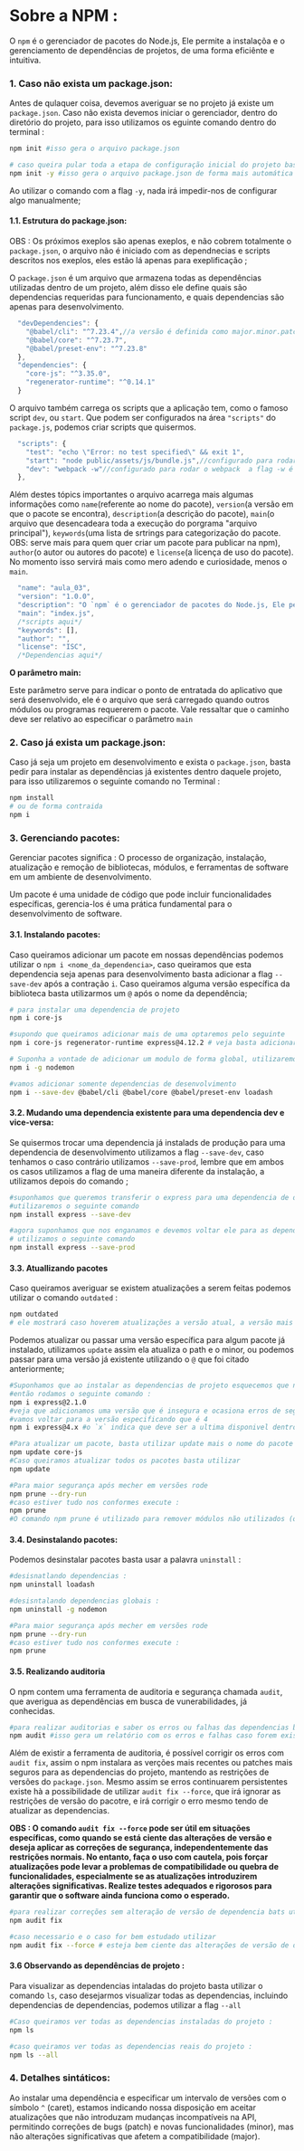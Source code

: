 # Sobre a NPM :

O `npm` é o gerenciador de pacotes do Node.js, Ele permite a instalaçõa e o gerenciamento de dependências de projetos, de uma forma eficiênte e intuitiva.

### 1. **Caso não exista um package.json:**

Antes de qulaquer coisa, devemos averiguar se no projeto já existe um `package.json`. Caso não exista devemos iniciar o gerenciador, dentro do diretório do projeto, para isso utilizamos os eguinte comando dentro do terminal :

~~~bash
npm init #isso gera o arquivo package.json

# caso queira pular toda a etapa de configuração inicial do projeto basta utilizar o seguinte comando ao invés do anterior
npm init -y #isso gera o arquivo package.json de forma mais automática
~~~

Ao utilizar o comando com a flag `-y`, nada irá impedir-nos de configurar algo manualmente;

#### 1.1. **Estrutura do package.json:**

OBS : Os próximos exeplos são apenas exeplos, e não cobrem totalmente o `package.json`, o arquivo não é iniciado com as dependnecias e scripts descritos nos exeplos, eles estão lá apenas para exeplificação ;

O `package.json` é um arquivo que armazena todas as dependências utilizadas dentro de um projeto, além disso ele define quais são dependencias requeridas para funcionamento, e quais dependencias são apenas para desenvolvimento.

~~~javascript
  "devDependencies": {
    "@babel/cli": "^7.23.4",//a versão é definida como major.minor.patch
    "@babel/core": "^7.23.7",
    "@babel/preset-env": "^7.23.8"
  },
  "dependencies": {
    "core-js": "^3.35.0",
    "regenerator-runtime": "^0.14.1"
  }
~~~

O arquivo também carrega os scripts que a aplicação tem, como o famoso script `dev`, ou `start`. Que podem ser configurados na área `"scripts"` do `package.js`, podemos criar scripts que quisermos.

~~~javascript
  "scripts": {
    "test": "echo \"Error: no test specified\" && exit 1",
    "start": "node public/assets/js/bundle.js",//configurado para rodar um arquivo específico
    "dev": "webpack -w"//configurado para rodar o webpack  a flag -w é para permanecer ele em sentinela
  },
~~~

Além destes tópics importantes o arquivo acarrega mais algumas informações como `name`(referente ao nome do pacote), `version`(a versão em que o pacote se encontra), `description`(a descrição do pacote), `main`(o arquivo que desencadeara toda a execução do porgrama "arquivo principal"), `keywords`(uma lista de srtrings para categorização do pacote. OBS: serve mais para quem quer criar um pacote para publicar na npm), `author`(o autor ou autores do pacote) e `license`(a licença de uso do pacote). No momento isso servirá mais como mero adendo e curiosidade, menos o `main`.

~~~javascript
  "name": "aula_03",
  "version": "1.0.0",
  "description": "O `npm` é o gerenciador de pacotes do Node.js, Ele permite a instalaçõa e o gerenciamento de dependências de projetos, de uma forma eficiênte e intuitiva.",
  "main": "index.js",
  /*scripts aqui*/
  "keywords": [],
  "author": "",
  "license": "ISC",
  /*Dependencias aqui*/
~~~

**O parâmetro main:**

Este parâmetro serve para indicar o ponto de entratada do aplicativo que será desenvolvido, ele é o arquivo que será carregado quando outros módulos ou programas requererem o pacote. Vale ressaltar que o caminho deve ser relativo ao especificar o parâmetro `main`


### 2. **Caso já exista um package.json:**

Caso já seja um projeto em desenvolvimento e exista o `package.json`, basta pedir para instalar as dependências já existentes dentro daquele projeto,
para isso utilizaremos o seguinte comando no Terminal :

~~~bash
npm install
# ou de forma contraida
npm i
~~~

### 3. **Gerenciando pacotes:**

Gerenciar pacotes significa : O processo de organização, instalação, atualização e remoção de bibliotecas, módulos, e ferramentas de software em um ambiente de desenvolvimento.

Um pacote é uma unidade de código que pode incluir funcionalidades específicas, gerencia-los é uma prática fundamental para o desenvolvimento de software.

#### 3.1. **Instalando pacotes:**

Caso queiramos adicionar um pacote em nossas dependências podemos utilizar o `npm i <nome_da_dependencia>`, caso queiramos que esta dependencia seja apenas para desenvolvimento basta adicionar a flag `--save-dev` após a contração `i`. Caso queiramos alguma versão específica da biblioteca basta utilizarmos um `@` após o nome da dependência;

~~~bash
# para instalar uma dependencia de projeto
npm i core-js

#supondo que queiramos adicionar mais de uma optaremos pelo seguinte
npm i core-js regenerator-runtime express@4.12.2 # veja basta adicionar um espaço e o @ indic auma versão específica

# Suponha a vontade de adicionar um modulo de forma global, utilizaremos a flag -g
npm i -g nodemon

#vamos adicionar somente dependencias de desenvolvimento
npm i --save-dev @babel/cli @babel/core @babel/preset-env loadash
~~~

#### 3.2. **Mudando uma dependencia existente para uma dependencia dev e vice-versa:**

Se quisermos trocar uma dependencia já instalads de produção para uma dependencia de desenvolvimento utilizamos a flag `--save-dev`, caso tenhamos o caso contrário utilizamos `--save-prod`, lembre que em ambos os casos utilizamos a flag de uma maneira diferente da instalação, a utilizamos depois do comando ;

~~~bash
#suponhamos que queremos transferir o express para uma dependencia de desenvolvimento
#utilizaremos o seguinte comando
npm install express --save-dev

#agora suponhamos que nos enganamos e devemos voltar ele para as dependencias de produção
# utilizamos o seguinte comando
npm install express --save-prod
~~~

#### 3.3. **Atuallizando pacotes**

Caso queiramos averiguar se existem atualizações a serem feitas podemos utilizar o comando `outdated` :

~~~bash
npm outdated
# ele mostrará caso hoverem atualizações a versão atual, a versão mais atualizada para major usada e a versão mais atualizada do pacote
~~~

Podemos atualizar ou passar uma versão específica para algum pacote já instalado, utilizamos `update` assim ela atualiza o path e o minor, ou podemos passar para uma versão já existente utilizando o `@` que foi citado anteriormente;

~~~bash
#Suponhamos que ao instalar as dependencias de projeto esquecemos que não vamos utilizar a ultima versão do express,
#então rodamos o seguinte comando :
npm i express@2.1.0
#veja que adicionamos uma versão que é insegura e ocasiona erros de segurança
#vamos voltar para a versão especificando que é 4
npm i express@4.x #o `x` indica que deve ser a ultima disponivel dentro da major 4

#Para atualizar um pacote, basta utilizar update mais o nome do pacote
npm update core-js
#Caso queiramos atualizar todos os pacotes basta utilizar
npm update

#Para maior segurança após mecher em versões rode
npm prune --dry-run
#caso estiver tudo nos conformes execute :
npm prune
#O comando npm prune é utilizado para remover módulos não utilizados (ou órfãos). ou seja retira os resquicios que possam ter sobrado de uma desinstalação ou arquivos não utilizados ou listados no package.json, de dentro do diretório node_modules.

~~~

#### 3.4. **Desinstalando pacotes:**

Podemos desinstalar pacotes basta usar a palavra `uninstall` :

~~~bash
#desisnatlando dependencias :
npm uninstall loadash

#desisntalando dependencias globais :
npm uninstall -g nodemon

#Para maior segurança após mecher em versões rode
npm prune --dry-run
#caso estiver tudo nos conformes execute :
npm prune
~~~

#### 3.5. **Realizando auditoria**

O npm contem uma ferramenta de auditoria e segurança chamada `audit`, que averigua as dependências em busca de vunerabilidades, já conhecidas.

~~~bash
#para realizar auditorias e saber os erros ou falhas das dependencias basta utilizar
npm audit #isso gera um relatório com os erros e falhas caso forem existentes
~~~

Além de existir a ferramenta de auditoria, é possível corrigir os erros com `audit fix`, assim o npm instalara as verções mais recentes ou patches mais seguros para as dependencias do projeto, mantendo as restrições de versões do `package.json`. Mesmo assim se erros continuarem persistentes existe hà a possibilidade de utilizar `audit fix --force`, que irá ignorar as restrições de versão do pacotre, e irá corrigir o erro mesmo tendo de atualizar as dependencias.

**OBS : O comando `audit fix --force` pode ser útil em situações específicas, como quando se está ciente das alterações de versão e deseja aplicar as correções de segurança, independentemente das restrições normais. No entanto, faça o uso com cautela, pois forçar atualizações pode levar a problemas de compatibilidade ou quebra de funcionalidades, especialmente se as atualizações introduzirem alterações significativas. Realize testes adequados e rigorosos para garantir que o software ainda funciona como o esperado.**

~~~bash
#para realizar correções sem alteração de versão de dependencia bats utilizar
npm audit fix

#caso necessario e o caso for bem estudado utilizar
npm audit fix --force # esteja bem ciente das alterações de versão de dependencias e o que isso pode vir a ocasionar no projeto
~~~

#### 3.6 **Observando as dependências de projeto :**

Para visualizar as dependencias intaladas do projeto basta utilizar o comando `ls`, caso desejarmos visualizar todas as dependencias, incluindo dependencias de dependencias, podemos utilizar a flag `--all`

~~~bash
#Caso queiramos ver todas as dependencias instaladas do projeto :
npm ls

#caso queiramos ver todas as dependencias reais do projeto :
npm ls --all
~~~

### 4. **Detalhes sintáticos:**

Ao instalar uma dependência e especificar um intervalo de versões com o símbolo `^` (caret), estamos indicando nossa disposição em aceitar atualizações que não introduzam mudanças incompatíveis na API, permitindo correções de bugs (patch) e novas funcionalidades (minor), mas não alterações significativas que afetem a compatibilidade (major).

